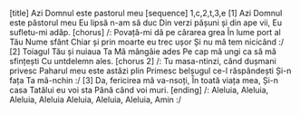 [title] Azi Domnul este pastorul meu
[sequence] 1,c,2,t,3,e
[1]
Azi Domnul este păstorul meu
Eu lipsă n-am să duc
Din verzi pășuni și din ape vii,
Eu sufletu-mi adăp.
[chorus]
/: Povață-mi dă pe cărarea grea
În lume port al Tău Nume sfânt
Chiar și prin moarte eu trec ușor
Și nu mă tem nicicând :/
[2]
Toiagul Tău și nuiaua Ta
Mă mângâie ades
Pe cap mă ungi ca să mă sfințești
Cu untdelemn ales.
[chorus 2]
/: Tu masa-ntinzi, când dușmani privesc
Paharul meu este astăzi plin
Primesc belșugul ce-l răspândești
Și-n fața Ta mă-nchin :/
[3]
Da, fericirea mă va-nsoți,
În toată viața mea,
Și-n casa Tatălui eu voi sta
Până când voi muri.
[ending]
/: Aleluia, Aleluia, Aleluia, Aleluia
Aleluia, Aleluia, Aleluia, Amin :/

